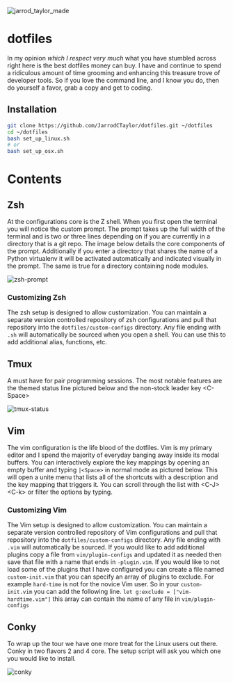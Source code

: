 ![jarrod_taylor_made](https://cloud.githubusercontent.com/assets/4416952/4179463/baa22c1a-36c7-11e4-8d8b-b0d1cee0caa6.png)

# dotfiles

In my opinion *which I respect very much* what you have stumbled across right here is the best dotfiles money can buy. I have and continue to spend a ridiculous amount of time grooming and enhancing this treasure trove of developer tools. So if you love the command line, and I know you do, then do yourself a favor, grab a copy and get to coding.

## Installation

``` bash
git clone https://github.com/JarrodCTaylor/dotfiles.git ~/dotfiles
cd ~/dotfiles
bash set_up_linux.sh
# or
bash set_up_osx.sh
```

# Contents

## Zsh

At the configurations core is the Z shell. When you first open the terminal you
will notice the custom prompt. The prompt takes up the full width of the
terminal and is two or three lines depending on if you are currently in a
directory that is a git repo. The image below details the core components of
the prompt. Additionally if you enter a directory that shares the name of a
Python virtualenv it will be activated automatically and indicated visually in
the prompt. The same is true for a directory containing node modules.

![zsh-prompt](https://cloud.githubusercontent.com/assets/4416952/4179773/ecec6e52-36d5-11e4-9317-bd6af3313e73.png)

### Customizing Zsh

The zsh setup is designed to allow customization. You can maintain a separate
version controlled repository of zsh configurations and pull that repository
into the `dotfiles/custom-configs` directory. Any file ending with `.sh` will
automatically be sourced when you open a shell. You can use this to add
additional alias, functions, etc.


## Tmux

A must have for pair programming sessions. The most notable features are the themed status line pictured below and the non-stock leader key \<C-Space>

![tmux-status](https://cloud.githubusercontent.com/assets/4416952/4179937/429dc236-36dd-11e4-87ad-1aca9966db8d.png)

## Vim

The vim configuration is the life blood of the dotfiles. Vim is my primary
editor and I spend the majority of everyday banging away inside its modal
buffers. You can interactively explore the key mappings by opening an empty buffer and
typing `|<Space>` in normal mode as pictured below. This will open a unite menu
that lists all of the shortcuts with a description and the key mapping that
triggers it. You can scroll through the list with \<C-J> \<C-k> or filter the
options by typing.

### Customizing Vim

The Vim setup is designed to allow customization. You can maintain a separate
version controlled repository of Vim configurations and pull that repository
into the `dotfiles/custom-configs` directory. Any file ending with `.vim` will
automatically be sourced. If you would like to add additional plugins copy a
file from `vim/plugin-configs` and updated it as needed then save that file
with a name that ends in `-plugin.vim`. If you would like to not load some of
the plugins that I have configured you can create a file named
`custom-init.vim` that you can specify an array of plugins to exclude. For
example `hard-time` is not for the novice Vim user. So in your
`custom-init.vim` you can add the following line.  `let g:exclude =
["vim-hardtime.vim"]` this array can contain the name of any file in
`vim/plugin-configs`


## Conky

To wrap up the tour we have one more treat for the Linux users out there. Conky in two flavors 2 and 4 core. The setup script will ask you which one you would like to install.

![conky](https://cloud.githubusercontent.com/assets/4416952/4180173/3ffd4868-36eb-11e4-84a9-2b50f8c00694.png)
